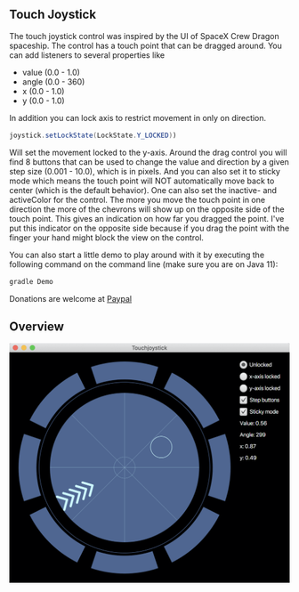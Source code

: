## Touch Joystick
The touch joystick control was inspired by the UI of SpaceX Crew Dragon spaceship.
The control has a touch point that can be dragged around. You can add listeners to several properties like
- value (0.0 - 1.0)
- angle (0.0 - 360)
- x (0.0 - 1.0)
- y (0.0 - 1.0)

In addition you can lock axis to restrict movement in only on direction.
```java
joystick.setLockState(LockState.Y_LOCKED))
```
Will set the movement locked to the y-axis.
Around the drag control you will find 8 buttons that can be used to change
the value and direction by a given step size (0.001 - 10.0), which is in pixels.
And you can also set it to sticky mode which means the touch point will NOT automatically
move back to center (which is the default behavior).
One can also set the inactive- and activeColor for the control.
The more you move the touch point in one direction the more of the chevrons will show 
up on the opposite side of the touch point. This gives an indication on how
far you dragged the point. I've put this indicator on the opposite side because if
you drag the point with the finger your hand might block the view on the control.

You can also start a little demo to play around with it by executing the following command
on the command line (make sure you are on Java 11):
```java
gradle Demo
```

Donations are welcome at [Paypal](https://paypal.me/hans0l0)

## Overview
![Overview](https://raw.githubusercontent.com/HanSolo/touchjoystick/master/TouchJoystick.png)

